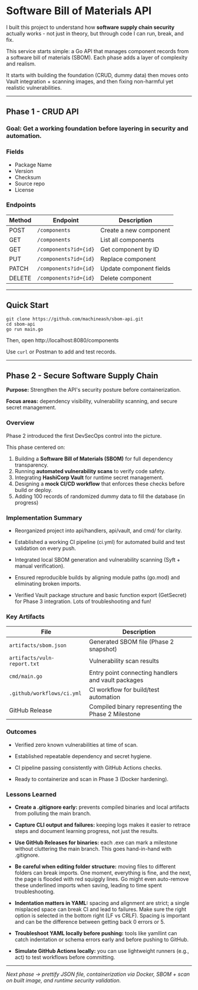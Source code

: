 # Software Bill of Materials API

I built this project to understand how **software supply chain security** actually works - not just in theory, but through code I can run, break, and fix.

This service starts simple: a Go API that manages component records from a software bill of materials (SBOM). Each phase adds a layer of complexity and realism.

It starts with building the foundation (CRUD, dummy data) then moves onto Vault integration + scanning images, and then fixing non-harmful yet realistic vulnerabilities.

---

## Phase 1 - CRUD API

### **Goal:** Get a working foundation before layering in security and automation. 

### Fields
- Package Name
- Version
- Checksum
- Source repo
- License

### Endpoints
| Method | Endpoint | Description |
|--------|-----------|--------------|
| POST | `/components` | Create a new component |
| GET | `/components` | List all components |
| GET | `/components?id={id}` | Get component by ID |
| PUT | `/components?id={id}` | Replace component |
| PATCH | `/components?id={id}` | Update component fields |
| DELETE | `/components?id={id}` | Delete component |

---

## Quick Start
```
git clone https://github.com/machineash/sbom-api.git
cd sbom-api
go run main.go
```
Then, open http://localhost:8080/components

Use ```curl``` or Postman to add and test records.

---

## Phase 2 - Secure Software Supply Chain

**Purpose:** Strengthen the API's security posture before containerization.

**Focus areas:** dependency visibility, vulnerability scanning, and secure secret management.

### Overview
Phase 2 introduced the first DevSecOps control into the picture.

This phase centered on:
1. Building a **Software Bill of Materials (SBOM)** for full dependency transparency.
2. Running **automated vulnerability scans** to verify code safety.
3. Integrating **HashiCorp Vault** for runtime secret management.
4. Designing a **mock CI/CD workflow** that enforces these checks before build or deploy.
5. Adding 100 records of randomized dummy data to fill the database (in progress)

### Implementation Summary
- Reorganized project into api/handlers, api/vault, and cmd/ for clarity.

- Established a working CI pipeline (ci.yml) for automated build and test validation on every push.

- Integrated local SBOM generation and vulnerability scanning (Syft + manual verification).

- Ensured reproducible builds by aligning module paths (go.mod) and eliminating broken imports.

- Verified Vault package structure and basic function export (GetSecret) for Phase 3 integration. Lots of troubleshooting and fun!

### Key Artifacts
| File | Description |
|------|---------------|
| `artifacts/sbom.json` | Generated SBOM file (Phase 2 snapshot) |
| `artifacts/vuln-report.txt` | Vulnerability scan results |
| `cmd/main.go` | Entry point connecting handlers and vault packages |
| `.github/workflows/ci.yml` | CI workflow for build/test automation |
| GitHub Release | Compiled binary representing the Phase 2 Milestone |


### Outcomes
- Verified zero known vulnerabilities at time of scan. 

- Established repeatable dependency and secret hygiene.

- CI pipeline passing consistently with GitHub Actions checks.

- Ready to containerize and scan in Phase 3 (Docker hardening).


### Lessons Learned 
- **Create a .gitignore early:** prevents compiled binaries and local artifacts from polluting the main branch.

- **Capture CLI output and failures:** keeping logs makes it easier to retrace steps and document learning progress, not just the results.

- **Use GitHub Releases for binaries:** each .exe can mark a milestone without cluttering the main branch. This goes hand-in-hand with .gitignore.

- **Be careful when editing folder structure:** moving files to different folders can break imports. One moment, everything is fine, and the next, the page is flooded with red squiggly lines. Go might even auto-remove these underlined imports when saving, leading to time spent troubleshooting.

- **Indentation matters in YAML:** spacing and alignment are strict; a single misplaced space can break CI and lead to failures. Make sure the right option is selected in the bottom right (LF vs CRLF). Spacing is important and can be the difference between getting back 0 errors or 5.

- **Troubleshoot YAML locally before pushing:** tools like yamllint can catch indentation or schema errors early and before pushing to GitHub. 

- **Simulate GitHub Actions locally:** you can use lightweight runners (e.g., act) to test workflows before committing. 

---

*Next phase -> prettify JSON file, containerization via Docker, SBOM + scan on built image, and runtime security validation.*
























